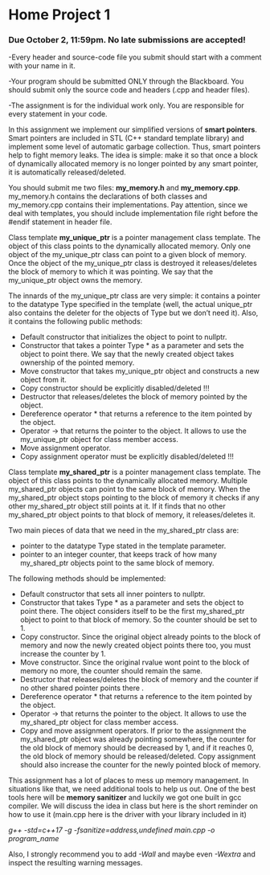# Home Project 1
### Due October 2, 11:59pm. No late submissions are accepted!

-Every header and source-code file you submit should start with a comment with your name in it.

-Your program should be submitted ONLY through the Blackboard. You should submit only the source code and headers (.cpp and header files).

-The assignment is for the individual work only. You are responsible for every statement in your code.

In this assignment we implement our simplified versions of **smart pointers**. Smart pointers are included in STL (C++ standard template library) and implement some level of automatic garbage collection. Thus, smart pointers help to fight memory leaks. The idea is simple: make it so that once a block of dynamically allocated memory is no longer pointed by any smart pointer, it is automatically released/deleted.

You should submit me two files: **my_memory.h** and **my_memory.cpp**. my_memory.h contains the declarations of both classes and my_memory.cpp contains their implementations. Pay attention, since we deal with templates, you should include implementation file right before the #endif statement in header file.

Class template **my_unique_ptr** is a pointer management class template. The object of this class points to the dynamically allocated memory. Only one object of the my_unique_ptr class can point to a given block of memory. Once the object of the my_unique_ptr class is destroyed it releases/deletes the block of memory to which it was pointing. We say that the my_unique_ptr object owns the memory.

The innards of the my_unique_ptr class are very simple: it contains a pointer to the datatype Type specified in the template (well, the actual unique_ptr also contains the deleter for the objects of Type but we don’t need it). Also, it contains the following public methods:

+ Default constructor that initializes the object to point to nullptr.
+ Constructor that takes a pointer Type * as a parameter and sets the object to point there. We say that the newly created object takes ownership of the pointed memory.
+ Move constructor that takes my_unique_ptr object and constructs a new object from it.
+ Copy constructor should be explicitly disabled/deleted !!!
+ Destructor that releases/deletes the block of memory pointed by the object.
+ Dereference operator * that returns a reference to the item pointed by the object.
+ Operator -> that returns the pointer to the object. It allows to use the my_unique_ptr object for class member access.
+ Move assignment operator.
+ Copy assignment operator must be explicitly disabled/deleted !!!




Class template **my_shared_ptr** is a pointer management class template. The object of this class points to the dynamically allocated memory. Multiple my_shared_ptr objects can point to the same block of memory. When the my_shared_ptr object stops pointing to the block of memory it checks if any other my_shared_ptr object still points at it. If it finds that no other my_shared_ptr object points to that block of memory, it releases/deletes it.

Two main pieces of data that we need in the my_shared_ptr class are:

+ pointer to the datatype Type stated in the template parameter.
+ pointer to an integer counter, that keeps track of how many my_shared_ptr objects point to the same block of memory.

The following methods should be implemented:

+ Default constructor that sets all inner pointers to nullptr.
+ Constructor that takes Type * as a parameter and sets the object to point there. The object considers itself to be the first my_shared_ptr object to point to that block of memory. So the counter should be set to 1.
+ Copy constructor. Since the original object already points to the block of memory and now the newly created object points there too, you must increase the counter by 1.
+ Move constructor. Since the original rvalue wont point to the block of memory no more, the counter should remain the same.
+ Destructor that releases/deletes the block of memory and the counter if no other shared pointer points there .
+ Dereference operator * that returns a reference to the item pointed by the object.
+ Operator -> that returns the pointer to the object. It allows to use the my_shared_ptr object for class member access.
+ Copy and move assignment operators. If prior to the assignment the my_shared_ptr object was already pointing somewhere, the counter for the old block of memory should be decreased by 1, and if it reaches 0, the old block of memory should be released/deleted. Copy assignment should also increase the counter for the newly pointed block of memory.


This assignment has a lot of places to mess up memory management. In situations like that, we need additional tools to help us out. One of the best tools here will be **memory sanitizer** and luckily we got one built in gcc compiler. We will discuss the idea in class but here is the short reminder on how to use it (main.cpp here is the driver with your library included in it)


*_g++  -std=c++17  -g  -fsanitize=address,undefined  main.cpp  -o  program_name_*

Also, I strongly recommend you to add *-Wall* and maybe even *-Wextra* and inspect the resulting warning messages.
